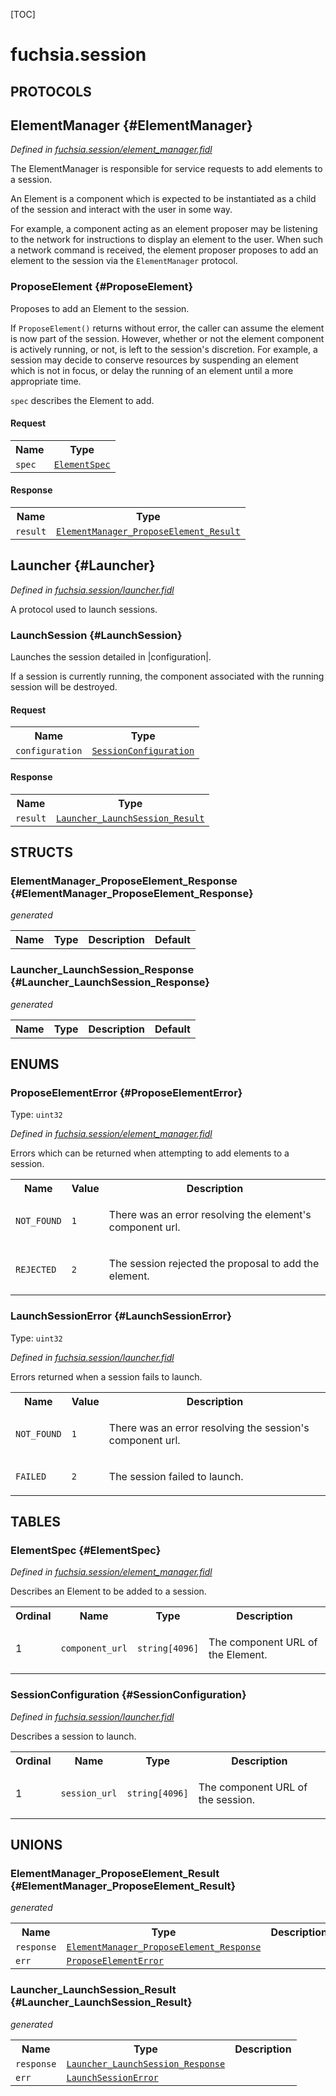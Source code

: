 [TOC]

# fuchsia.session


## **PROTOCOLS**

## ElementManager {#ElementManager}
*Defined in [fuchsia.session/element_manager.fidl](https://fuchsia.googlesource.com/fuchsia/+/master/sdk/fidl/fuchsia.session/element_manager.fidl#20)*

<p>The ElementManager is responsible for service requests to add elements to a
session.</p>
<p>An Element is a component which is expected to be instantiated as a child
of the session and interact with the user in some way.</p>
<p>For example, a component acting as an element proposer may be listening to
the network for instructions to display an element to the user. When such
a network command is received, the element proposer proposes to add an
element to the session via the <code>ElementManager</code> protocol.</p>

### ProposeElement {#ProposeElement}

<p>Proposes to add an Element to the session.</p>
<p>If <code>ProposeElement()</code> returns without error, the caller can assume
the element is now part of the session. However, whether or not the
element component is actively running, or not, is left to the session's
discretion. For example, a session may decide to conserve resources by
suspending an element which is not in focus, or delay the running of an
element until a more appropriate time.</p>
<p><code>spec</code> describes the Element to add.</p>

#### Request
<table>
    <tr><th>Name</th><th>Type</th></tr>
    <tr>
            <td><code>spec</code></td>
            <td>
                <code><a class='link' href='#ElementSpec'>ElementSpec</a></code>
            </td>
        </tr></table>


#### Response
<table>
    <tr><th>Name</th><th>Type</th></tr>
    <tr>
            <td><code>result</code></td>
            <td>
                <code><a class='link' href='#ElementManager_ProposeElement_Result'>ElementManager_ProposeElement_Result</a></code>
            </td>
        </tr></table>

## Launcher {#Launcher}
*Defined in [fuchsia.session/launcher.fidl](https://fuchsia.googlesource.com/fuchsia/+/master/sdk/fidl/fuchsia.session/launcher.fidl#11)*

<p>A protocol used to launch sessions.</p>

### LaunchSession {#LaunchSession}

<p>Launches the session detailed in |configuration|.</p>
<p>If a session is currently running, the component associated with the running session will
be destroyed.</p>

#### Request
<table>
    <tr><th>Name</th><th>Type</th></tr>
    <tr>
            <td><code>configuration</code></td>
            <td>
                <code><a class='link' href='#SessionConfiguration'>SessionConfiguration</a></code>
            </td>
        </tr></table>


#### Response
<table>
    <tr><th>Name</th><th>Type</th></tr>
    <tr>
            <td><code>result</code></td>
            <td>
                <code><a class='link' href='#Launcher_LaunchSession_Result'>Launcher_LaunchSession_Result</a></code>
            </td>
        </tr></table>



## **STRUCTS**

### ElementManager_ProposeElement_Response {#ElementManager_ProposeElement_Response}
*generated*





<table>
    <tr><th>Name</th><th>Type</th><th>Description</th><th>Default</th></tr>
</table>

### Launcher_LaunchSession_Response {#Launcher_LaunchSession_Response}
*generated*





<table>
    <tr><th>Name</th><th>Type</th><th>Description</th><th>Default</th></tr>
</table>



## **ENUMS**

### ProposeElementError {#ProposeElementError}
Type: <code>uint32</code>

*Defined in [fuchsia.session/element_manager.fidl](https://fuchsia.googlesource.com/fuchsia/+/master/sdk/fidl/fuchsia.session/element_manager.fidl#35)*

<p>Errors which can be returned when attempting to add elements to a session.</p>


<table>
    <tr><th>Name</th><th>Value</th><th>Description</th></tr><tr>
            <td><code>NOT_FOUND</code></td>
            <td><code>1</code></td>
            <td><p>There was an error resolving the element's component url.</p>
</td>
        </tr><tr>
            <td><code>REJECTED</code></td>
            <td><code>2</code></td>
            <td><p>The session rejected the proposal to add the element.</p>
</td>
        </tr></table>

### LaunchSessionError {#LaunchSessionError}
Type: <code>uint32</code>

*Defined in [fuchsia.session/launcher.fidl](https://fuchsia.googlesource.com/fuchsia/+/master/sdk/fidl/fuchsia.session/launcher.fidl#20)*

<p>Errors returned when a session fails to launch.</p>


<table>
    <tr><th>Name</th><th>Value</th><th>Description</th></tr><tr>
            <td><code>NOT_FOUND</code></td>
            <td><code>1</code></td>
            <td><p>There was an error resolving the session's component url.</p>
</td>
        </tr><tr>
            <td><code>FAILED</code></td>
            <td><code>2</code></td>
            <td><p>The session failed to launch.</p>
</td>
        </tr></table>



## **TABLES**

### ElementSpec {#ElementSpec}


*Defined in [fuchsia.session/element_manager.fidl](https://fuchsia.googlesource.com/fuchsia/+/master/sdk/fidl/fuchsia.session/element_manager.fidl#44)*

<p>Describes an Element to be added to a session.</p>


<table>
    <tr><th>Ordinal</th><th>Name</th><th>Type</th><th>Description</th></tr>
    <tr>
            <td>1</td>
            <td><code>component_url</code></td>
            <td>
                <code>string[4096]</code>
            </td>
            <td><p>The component URL of the Element.</p>
</td>
        </tr></table>

### SessionConfiguration {#SessionConfiguration}


*Defined in [fuchsia.session/launcher.fidl](https://fuchsia.googlesource.com/fuchsia/+/master/sdk/fidl/fuchsia.session/launcher.fidl#29)*

<p>Describes a session to launch.</p>


<table>
    <tr><th>Ordinal</th><th>Name</th><th>Type</th><th>Description</th></tr>
    <tr>
            <td>1</td>
            <td><code>session_url</code></td>
            <td>
                <code>string[4096]</code>
            </td>
            <td><p>The component URL of the session.</p>
</td>
        </tr></table>



## **UNIONS**

### ElementManager_ProposeElement_Result {#ElementManager_ProposeElement_Result}
*generated*


<table>
    <tr><th>Name</th><th>Type</th><th>Description</th></tr><tr>
            <td><code>response</code></td>
            <td>
                <code><a class='link' href='#ElementManager_ProposeElement_Response'>ElementManager_ProposeElement_Response</a></code>
            </td>
            <td></td>
        </tr><tr>
            <td><code>err</code></td>
            <td>
                <code><a class='link' href='#ProposeElementError'>ProposeElementError</a></code>
            </td>
            <td></td>
        </tr></table>

### Launcher_LaunchSession_Result {#Launcher_LaunchSession_Result}
*generated*


<table>
    <tr><th>Name</th><th>Type</th><th>Description</th></tr><tr>
            <td><code>response</code></td>
            <td>
                <code><a class='link' href='#Launcher_LaunchSession_Response'>Launcher_LaunchSession_Response</a></code>
            </td>
            <td></td>
        </tr><tr>
            <td><code>err</code></td>
            <td>
                <code><a class='link' href='#LaunchSessionError'>LaunchSessionError</a></code>
            </td>
            <td></td>
        </tr></table>







